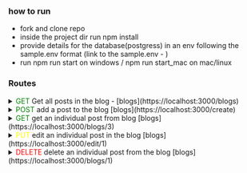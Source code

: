 ### how to run

- fork and clone repo
- inside the project dir run npm install
- provide details for the database(postgress) in an env following the sample.env format (link to the sample.env - )
- run npm run start on windows / npm run start_mac on mac/linux

### Routes

<details>
<summary> 
<font color="green">GET</font>
Get all posts in the blog - [blogs](https://localhost:3000/blogs)</summary>
     
    description: this route gets all the post in the database and returns them in json format
    Path: /blogs

    `{
        "posts": [
            {
                "id": 1,
                "title": "my first blog",
                "content": "this is my test and first blog",
                "created_at": "2023-06-24T19:58:24.164Z",
                "updated_at": "2023-06-24T19:58:24.164Z"
            }
        ]
    }`

</details>

<details>
<summary>
<font color="green">POST</font>
add a post to the blog [blogs](https://localhost:3000/create)</summary>
    
    description: this route creates a new post with the following details - title, content, created_at, updated_at
    Path: /create
    
    `{
        "post":  {
                "id": 6,
                "title": "this is the 6th post",
                "content": "this is my test and 6th post blog",
                "created_at": "2023-06-24T19:58:24.164Z",
                "updated_at": "2023-06-24T19:58:24.164Z"
            }
    
    }`
</details>

<details>
<summary>
<font color="green">GET</font>
get an individual post from blog [blogs](https://localhost:3000/blogs/3)</summary>
    
    description: this route takes an id as a parameter and returns the post that the id belongs to
    Path: /blogs/:blogId
    
    `{
        "post": {
                "id": 3,
                "title": "my first blog",
                "content": "this is my test and first blog",
                "created_at": "2023-06-24T19:58:24.164Z",
                "updated_at": "2023-06-24T19:58:24.164Z"
            }
    }`
</details>

<details>
<summary>
<font color="yellow">PUT</font>
edit an individual post in the blog [blogs](https://localhost:3000/edit/1)</summary>
    
    description: this route edits the post with the specific id passed in
    Path: /edit/:blogId
    
    `{
        "updatedPost": {
                "id": 1,
                "title": "edited first blog",
                "content": "this is my test and first blog -edited",
                "created_at": "2023-06-24T19:58:24.164Z",
                "updated_at": "2023-06-24T19:58:24.164Z"
            }
    }`
</details>

<details>
<summary>
<font color="red">DELETE</font>
delete an individual post from the blog [blogs](https://localhost:3000/blogs/1)</summary>
    
    description: this route deltes the post with the specific id passed in
    Path: /blogs/:blogId
    status: 204
    
</details>
